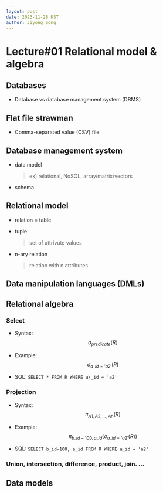 ```yaml
---
layout: post
date: 2023-11-28 KST
author: Jiyong Song
---
```


# Lecture#01 Relational model & algebra



## Databases

* Database vs database management system (DBMS)



## Flat file strawman

* Comma-separated value (CSV) file



## Database management system

* data model
    > ex) relational, NoSQL, array/matrix/vectors

* schema



## Relational model

* relation = table

* tuple
    > set of attrivute values

* n-ary relation
    > relation with n attributes



## Data manipulation languages (DMLs)



## Relational algebra


### Select

* Syntax: $$\sigma_{predicate}(R)$$

* Example: $$\sigma_{a\_id='a2'}(R)$$

* SQL: `SELECT * FROM R WHERE a\_id = 'a2'`


### Projection

* Syntax: $$\pi_{A1, A2, ..., An}(R)$$

* Example: $$\pi_{b\_id-100, a\_id}(\sigma_{a\_id='a2'}(R))$$

* SQL: `SELECT b_id-100, a_id FROM R WHERE a_id = 'a2'`


### Union, intersection, difference, product, join. ...



## Data models
